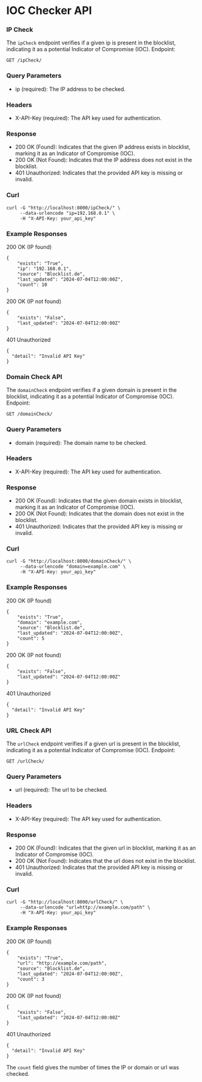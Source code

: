 # IOC Checker API
### IP Check
The `ipCheck` endpoint verifies if a given ip is present in the blocklist, indicating it as a potential Indicator of Compromise (IOC).
Endpoint:
```
GET /ipCheck/
```
### Query Parameters
- ip (required): The IP address to be checked.
### Headers
- X-API-Key (required): The API key used for authentication.<br>
### Response
- 200 OK (Found): Indicates that the given IP address exists in blocklist, marking it as an Indicator of Compromise (IOC).
- 200 OK (Not Found): Indicates that the IP address does not exist in the blocklist.
- 401 Unauthorized: Indicates that the provided API key is missing or invalid.
### Curl
```
curl -G "http://localhost:8000/ipCheck/" \
     --data-urlencode "ip=192.168.0.1" \
     -H "X-API-Key: your_api_key"
```
### Example Responses
200 OK (IP found)
```
{
    "exists": "True",
    "ip": "192.168.0.1",
    "source": "Blocklist.de",
    "last_updated": "2024-07-04T12:00:00Z",
    "count": 10
}
```
200 OK (IP not found)
```
{
    "exists": "False",
    "last_updated": "2024-07-04T12:00:00Z"
}
```
401 Unauthorized
```
{
  "detail": "Invalid API Key"
}
```
### Domain Check API
The `domainCheck` endpoint verifies if a given domain is present in the blocklist, indicating it as a potential Indicator of Compromise (IOC).
Endpoint:
```
GET /domainCheck/
```
### Query Parameters
- domain (required): The domain name to be checked.
### Headers
- X-API-Key (required): The API key used for authentication.
### Response
- 200 OK (Found): Indicates that the given domain exists in blocklist, marking it as an Indicator of Compromise (IOC).
- 200 OK (Not Found): Indicates that the domain does not exist in the blocklist.
- 401 Unauthorized: Indicates that the provided API key is missing or invalid.
### Curl
```
curl -G "http://localhost:8000/domainCheck/" \
     --data-urlencode "domain=example.com" \
     -H "X-API-Key: your_api_key"
```
### Example Responses
200 OK (IP found)
```
{
    "exists": "True",
    "domain": "example.com",
    "source": "Blocklist.de",
    "last_updated": "2024-07-04T12:00:00Z",
    "count": 5
}
```
200 OK (IP not found)
```
{
    "exists": "False",
    "last_updated": "2024-07-04T12:00:00Z"
}
```
401 Unauthorized
```
{
  "detail": "Invalid API Key"
}
```
### URL Check API
The `urlCheck` endpoint verifies if a given url is present in the blocklist, indicating it as a potential Indicator of Compromise (IOC).
Endpoint:
```
GET /urlCheck/
```
### Query Parameters
- url (required): The url to be checked.
### Headers
- X-API-Key (required): The API key used for authentication.
### Response
- 200 OK (Found): Indicates that the given url in blocklist, marking it as an Indicator of Compromise (IOC).
- 200 OK (Not Found): Indicates that the url does not exist in the blocklist.
- 401 Unauthorized: Indicates that the provided API key is missing or invalid.
### Curl
```
curl -G "http://localhost:8000/urlCheck/" \
     --data-urlencode "url=http://example.com/path" \
     -H "X-API-Key: your_api_key"
```
### Example Responses
200 OK (IP found)
```
{
    "exists": "True",
    "url": "http://example.com/path",
    "source": "Blocklist.de",
    "last_updated": "2024-07-04T12:00:00Z",
    "count": 3
}
```
200 OK (IP not found)
```
{
    "exists": "False",
    "last_updated": "2024-07-04T12:00:00Z"
}
```
401 Unauthorized
```
{
  "detail": "Invalid API Key"
}
```

The `count` field gives the number of times the IP or domain or url was checked.
